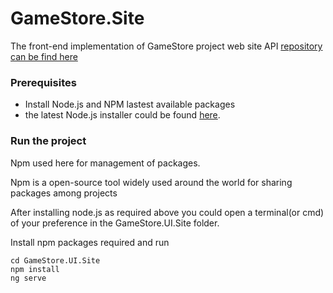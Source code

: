 # GameStore.Site
The front-end implementation of GameStore project web site API [repository can be find here](https://github.com/Leolima32/GameStore)

### Prerequisites

- Install Node.js and NPM lastest available packages
- the latest Node.js installer could be found [here](https://nodejs.org/en/).

### Run the project

Npm used here for management of packages.

Npm is a open-source tool widely used around the world for sharing packages among projects

After installing node.js as required above you could open a terminal(or cmd) of your preference
in the GameStore.UI.Site folder.

Install npm packages required and run

```
cd GameStore.UI.Site
npm install
ng serve
```